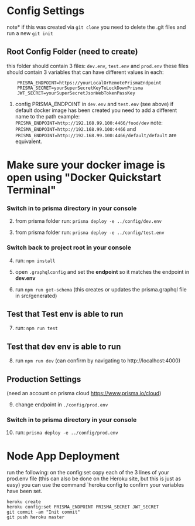 # Config Settings

note\* if this was created via `git clone` you need to delete the .git files and run a new `git init`

## Root Config Folder (need to create)

this folder should contain 3 files: `dev.env`, `test.env` and `prod.env`
these files should contain 3 variables that can have different values in each:

```
    PRISMA_ENDPOINT=https://yourLocalOrRemotePrismaEndpoint
    PRISMA_SECRET=yourSuperSecretKeyToLockDownPrisma
    JWT_SECRET=yourSuperSecretJsonWebTokenPassKey
```

1. config PRISMA_ENDPOINT in `dev.env` and `test.env` (see above)
   if default docker image has been created you need to add a different name to the path
   example: `PRISMA_ENDPOINT=http://192.168.99.100:4466/food/dev`
   note: `PRISMA_ENDPOINT=http://192.168.99.100:4466` and `PRISMA_ENDPOINT=http://192.168.99.100:4466/default/default` are equivalent.

# Make sure your docker image is open using "Docker Quickstart Terminal"

### Switch in to prisma directory in your console

2. from prisma folder run: `prisma deploy -e ../config/dev.env`

3. from prisma folder run: `prisma deploy -e ../config/test.env`

### Switch back to project root in your console

4. run: `npm install`

5. open `.graphqlconfig` and set the **endpoint** so it matches the endpoint in **dev.env**

6. run `npm run get-schema`
   (this creates or updates the prisma.graphql file in src/generated)

## Test that Test env is able to run

7. run: `npm run test`

## Test that dev env is able to run

8. run `npm run dev`
   (can confirm by navigating to http://localhost:4000)

## Production Settings

(need an account on prisma cloud https://www.prisma.io/cloud)

9. change endpoint in `./config/prod.env`

### Switch in to prisma directory in your console

10. run: `prisma deploy -e ../config/prod.env`

# Node App Deployment

run the following:
on the config:set copy each of the 3 lines of your prod.env file
(this can also be done on the Heroku site, but this is just as easy)
you can use the command `heroku config to confirm your variables have been set.

```
heroku create
heroku config:set PRISMA_ENDPOINT PRISMA_SECRET JWT_SECRET
git commit -am "Init commit"
git push heroku master
```
